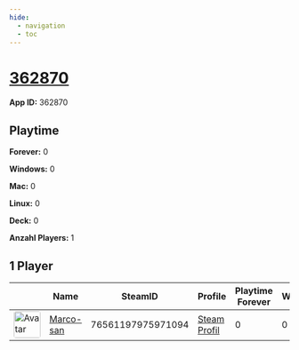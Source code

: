 ```yaml
---
hide:
  - navigation
  - toc
---
```

# <a href="https://steamdb.info/app/362870">362870</a>

**App ID:** 362870

## Playtime

**Forever:** 0

**Windows:** 0

**Mac:** 0

**Linux:** 0

**Deck:** 0

**Anzahl Players:** 1
## 1 Player

<table id="charts-table" class="display" style="width:100%">
            <thead>
                <tr>
                    <th></th>
                    <th>Name</th>
                    <th>SteamID</th>
                    <th>Profile</th>
                    <th>Playtime Forever</th>
                    <th>Windows</th>
                    <th>Mac</th>
                    <th>Linux</th>
                    <th>Deck</th>
                    <th>Last Played</th>
                    <th>Playtime 2 Weeks</th>
                </tr>
            </thead>
            <tbody>
        <tr>
<td><a href="https://steamcommunity.com/profiles/76561197975971094/" target="_blank"><img src="https://avatars.steamstatic.com/1549337b38219866faf5f61197e2302e5618ec0e_full.jpg" alt="Avatar" style="width:48px;height:48px;border-radius:4px;"></a></td><td><a href="/player/76561197975971094">Marco-san</a></td><td>76561197975971094</td><td><a href="https://steamcommunity.com/profiles/76561197975971094/" target="_blank">Steam Profil</a></td><td>0</td><td>0</td><td>0</td><td>0</td><td>0</td><td>0</td><td></td></tr>
</tbody>
</table>
